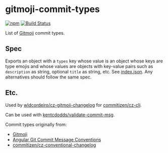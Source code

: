 # gitmoji-commit-types

[![npm](https://img.shields.io/npm/v/gitmoji-commit-types.svg?maxAge=2592000)](https://www.npmjs.com/package/conventional-commit-types)
[![Build Status](https://travis-ci.org/wldcordeiro/gitmoji-commit-types.svg?branch=master)](https://travis-ci.org/wldcordeiro/gitmoji-commit-types)

List of [Gitmoji](https://gitmoji.carloscuesta.me/) commit types.

## Spec

Exports an object with a `types` key whose value is an object whose keys are type emojis and whose values are objects with key-value pairs such as `description` as string, optional `title` as string, etc. See [index.json](index.json). Any alternatives should follow the same spec.

## Etc.

Used by [wldcordeiro/cz-gitmoji-changelog](https://github.com/wldcordeiro/cz-gitmoji-changelog) for [commitizen/cz-cli](https://github.com/commitizen/cz-cli).

Can be used with [kentcdodds/validate-commit-msg](https://github.com/kentcdodds/validate-commit-msg#types).

Commit types originally from:
* [Gitmoji](https://gitmoji.carloscuesta.me/)
* [Angular Git Commit Message Conventions](https://github.com/angular/angular/blob/master/CONTRIBUTING.md#type)
* [commitizen/cz-conventional-changelog](https://github.com/commitizen/cz-conventional-changelog)
